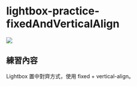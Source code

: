 # lightbox-practice-fixedAndVerticalAlign
![](https://i.imgur.com/w5SxvYH.jpg)

## 練習內容
Lightbox 置中對齊方式，使用 fixed + vertical-align。
